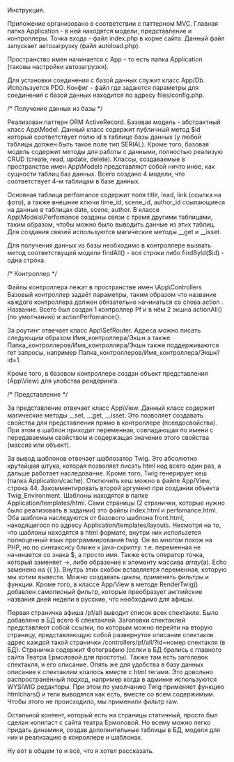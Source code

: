 Инструкция.

Приложение организовано в соответствии с паттерном MVC.
Главная папка Application - в ней находятся модели, представление и контроллеры.
Точка входа - файл index.php в корне сайта. Данный файл запускает автозагрузку (файл autoload.php).

Пространство имен начинается с App - то есть папка Application (таковы настройки автозагрузки).

Для установки соединения с базой данных служит класс App/Db. Используется PDO. Конфиг - файл где задаются параметры для
соединения с базой данных находится по адресу files/config.php.

/* Получение данных из базы */

Реализован паттерн ORM ActiveRecord. Базовая модель - абстрактный класс App\Model. Данный класс содержит публичный метод
$id который соответствует полю id в таблице базы данных (у любой таблицы должен быть такое поле тип SERIAL). Кроме того,
базовая модель содержит методы для работы с данными, полностью реализую CRUD (create, read, update, delete).
Классы, создаваемые в пространстве имен App\Models представляют собой ничто иное, как сущности таблиц баз данных.
Всего создано 4 модели, что соответствует 4-м таблицам в базе данных.

Основная таблица perfomance содержит поля title, lead, link (ссылка на фото), а также внешние ключи time_id, scene_id,
author_id ссылающиеся на данные в таблицах date, scene, author. В классе App\Models\Perfomance созданы связи с тремя
другими таблицами, таким образом, чтобы можно было выводить данные из этих таблиц. Для создания связей используются
магические методы __get и __isset.

Для получения данных из базы необходимо в контроллере вызвать метод соответствущей модели findAll() - все строки либо
findById($id) - одна строка.

/* Контроллер */

Файлы контроллера лежат в пространстве имен \App\Controllers
Базовый контроллер задаёт параметры, таким образом что название каждого контроллера должен обязательно начинаться со
слова action . Название. Всего был создан 1 контроллер Pf и в нём 2 экшна actionAll() (по умолчанию) и actionPerfomance().

За роутинг отвечает класс App\SefRouter. Адреса можно писать следующим образом Имя_контроллера/Экшн а также
Папка_контроллеров/Имя_контроллера/Экшн также поддерживаются гет запросы, например Папка_контроллеров/Имя_контроллера/Экшн?id=1.

Кроме того, в базовом контроллере создан объект представления (App\View) для улобства рендеринга.

/* Представление */

За представление отвечает класс App\View. Данный класс содержит магические методы __set, __get, __isset. Это позволяет
создавать свойства для представления прямо в контроллере (псевдосвойства). При этом в шаблон приходит переменная,
совпадающая по имени с передаваемым свойством и содержащая значение этого свойства (массив или объект).

За вывод шаблонов отвечает шаблозатор Twig. Это абсолютно крутейшая штука, которая позволяет писать html код всего один
раз, а дальше работает наследование. Кроме того, Twig генерирует кеш (папка Application/cache). Отключить кеш можно
в файле App/View, строка 44. Закомментировать второй аргумент при создании объекта Twig_Environment.
Шаблоны находятся в папке Application/templates/html. Сами страницы (2 странички, которые нужно было реализовать в задании)
это файлы index.html и perfomance.html. Оба шаблона наследуются от базового шаблона front.html, находящегося по адресу
Application/templates/layouts.
Несмотря на то, что шаблоны находятся в html формате, внутри них использется полноценный язык программирования twig.
Он во многом похож на PHP, но по синтаксису ближе к java-скрипту. т.е. переменная не начинается со знака $, а просто имя.
Также есть оператор точка, который заменяет ->, либо образение к элементу массива $array($a). Echo заменено на {{ }}.
Внутрь этих скобок вставляется переменная, которую мы хотим вывести. Можно создавать циклы, применять фильтры и функции.
Кроме того, в классе App/View в методе RenderTwig() добавлен самописный фильтр, которые преобразует английские названия
дней недели в русские, что необходимо для афишы.

Первая страничка афиша /pf/all выводит список всех спектакле. Было добавлено в БД всего 6 спектаклей. Заголовки спектаклей
представляют собой ссылки, по которым можно перейти на вторую страницу, представляющую собой развернутое описание спектакля.
адрес каждой такой странички /controllers/pf/all/?id=номер спектакля (в БД). Страничка содержит Фотографию (сслки в БД
брались с главного сайта Театра Ермоловой для простоты). Также там есть заголовок спектакля, и его описание.
Опять же для удобства в базу данных описание к спектаклям клалось вместе с html тегами. Это довольно распространённый подход,
например когда в админке используются WYSIWIG редакторы. При этом по умолчанию Twig применяет функцию htmlchars() и теги
выводятся как есть, вместе со всем содержимым. Чтобы этого не происходило, мы применили фильтр raw.

Остальной контент, который есть на страницы статичный, просто был сделан копипаст с сайта театра Ермоловой.
Но всему можно легко придать динамики, создав дополнительные таблицы в БД, модели для них и реализацию в конроллере и
шаблонах.

Ну вот в общем то и всё, что я хотел рассказать.